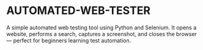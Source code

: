 # AUTOMATED-WEB-TESTER
A simple automated web testing tool using Python and Selenium. It opens a website, performs a search, captures a screenshot, and closes the browser — perfect for beginners learning test automation.

